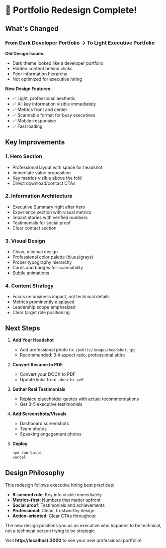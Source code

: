 # 🎨 Portfolio Redesign Complete!

## What's Changed

### From Dark Developer Portfolio → To Light Executive Portfolio

**Old Design Issues:**
- Dark theme looked like a developer portfolio
- Hidden content behind clicks
- Poor information hierarchy
- Not optimized for executive hiring

**New Design Features:**
- ✅ Light, professional aesthetic 
- ✅ All key information visible immediately
- ✅ Metrics front and center
- ✅ Scannable format for busy executives
- ✅ Mobile-responsive
- ✅ Fast loading

## Key Improvements

### 1. **Hero Section**
- Professional layout with space for headshot
- Immediate value proposition
- Key metrics visible above the fold
- Direct download/contact CTAs

### 2. **Information Architecture**
- Executive Summary right after hero
- Experience section with visual metrics
- Impact stories with verified numbers
- Testimonials for social proof
- Clear contact section

### 3. **Visual Design**
- Clean, minimal design
- Professional color palette (blues/grays)
- Proper typography hierarchy  
- Cards and badges for scannability
- Subtle animations

### 4. **Content Strategy**
- Focus on business impact, not technical details
- Metrics prominently displayed
- Leadership scope emphasized
- Clear target role positioning

## Next Steps

1. **Add Your Headshot**
   - Add professional photo to: `/public/images/headshot.jpg`
   - Recommended: 3:4 aspect ratio, professional attire

2. **Convert Resume to PDF**
   - Convert your DOCX to PDF
   - Update links from `.docx` to `.pdf`

3. **Gather Real Testimonials**
   - Replace placeholder quotes with actual recommendations
   - Get 3-5 executive testimonials

4. **Add Screenshots/Visuals**
   - Dashboard screenshots
   - Team photos
   - Speaking engagement photos

5. **Deploy**
   ```bash
   npm run build
   vercel
   ```

## Design Philosophy

This redesign follows executive hiring best practices:
- **6-second rule**: Key info visible immediately
- **Metrics-first**: Numbers that matter upfront
- **Social proof**: Testimonials and achievements
- **Professional**: Clean, trustworthy design
- **Action-oriented**: Clear CTAs throughout

The new design positions you as an executive who happens to be technical, not a technical person trying to be strategic.

Visit **http://localhost:3000** to see your new professional portfolio!